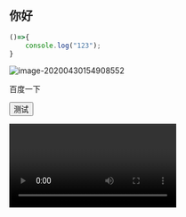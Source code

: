 
## 你好

```javascript
()=>{
    console.log("123");
}
```

[^123]: 123

![image-20200430154908552](C:\Users\bh\AppData\Roaming\Typora\typora-user-images\image-20200430154908552.png)

<a her="https://www.baidu.com">百度一下</a>

<button>测试</button>

<video url="https://vdse.bdstatic.com//d70a0c09d558b7ed28fbf2bd2d3ea63b.mp4?authorization=bce-auth-v1/40f207e648424f47b2e3dfbb1014b1a5/2017-05-11T09:02:31Z/-1//4eec627d8a10fd6908b273fab08d31ed96e684275af1b64392aee1cacf6f4034"></video>

